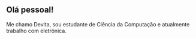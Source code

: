 ## Olá pessoal! 

Me chamo Devita, sou estudante de Ciência da Computação e atualmente trabalho com eletrônica.

